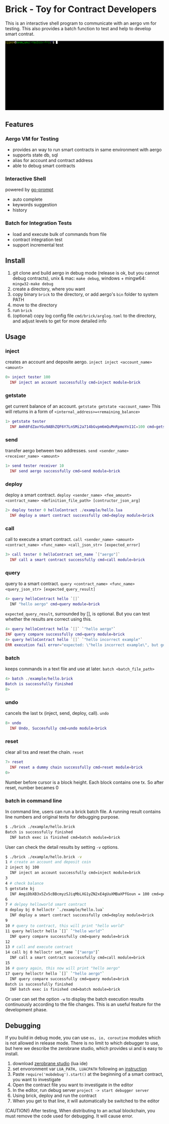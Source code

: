 
# Brick - Toy for Contract Developers

This is an interactive shell program to communicate with an aergo vm for testing.
This also provides a batch function to test and help to develop smart contrat.

![brick_ex_gif](./brick_ex.gif)

## Features

### Aergo VM for Testing

* provides an way to run smart contracts in same environment with aergo
* supports state db, sql
* alias for account and contract address
* able to debug smart contracts

### Interactive Shell

powered by [go-prompt](https://github.com/c-bata/go-prompt)

* auto complete
* keywords suggestion
* history

### Batch for Integration Tests

* load and execute bulk of commands from file
* contract integration test
* support incremental test

## Install

1. git clone and build aergo in debug mode (release is ok, but you cannot debug contracts), unix & mac: `make debug`, windows + mingw64: `mingw32-make debug`
2. create a directory, where you want
3. copy binary `brick` to the directory, or add aergo's `bin` folder to system PATH
4. move to the directory
5. run `brick`
6. (optional) copy log config file `cmd/brick/arglog.toml` to the directory, and adjust levels to get for more detailed info

## Usage

### inject

creates an account and deposite aergo. `inject inject <account_name> <amount>`

``` lua
0> inject tester 100
  INF inject an account successfully cmd=inject module=brick
```

### getstate

get current balance of an account. `getstate getstate <account_name>` This will returns in a form of `<internal_address>=<remaining_balance>`

``` lua
1> getstate tester
  INF Amh8FdZavYGu9ABhZQF6Y7LnSMi2a714bGvpm6mQuMnRpmoYn11C=100 cmd=getstate module=brick
```

### send

transfer aergo between two addresses. `send <sender_name> <receiver_name> <amount>`

``` lua
1> send tester receiver 10
  INF send aergo successfully cmd=send module=brick
```

### deploy

deploy a smart contract. `deploy <sender_name> <fee_amount> <contract_name> <definition_file_path> [contructor_json_arg]`

``` lua
2> deploy tester 0 helloContract ./example/hello.lua
  INF deploy a smart contract successfully cmd=deploy module=brick
```

### call

call to execute a smart contract. `call <sender_name> <amount> <contract_name> <func_name> <call_json_str> [expected_error]`

``` lua
3> call tester 0 helloContract set_name `["aergo"]`
  INF call a smart contract successfully cmd=call module=brick
```

### query

query to a smart contract. `query <contract_name> <func_name> <query_json_str> [expected_query_result]`

``` lua
4> query helloContract hello `[]`
  INF "hello aergo" cmd=query module=brick
  ```

`expected_query_result`, surrounded by [], is optional. But you can test whether the results are correct using this.

  ``` lua
4> query helloContract hello `[]` `"hello aergo"`
  INF query compare successfully cmd=query module=brick
4> query helloContract hello `[]` `"hello incorrect example"`
  ERR execution fail error="expected: \"hello incorrect example\", but got: \"hello aergo\"" cmd=query module=brick
```

### batch

keeps commands in a text file and use at later. `batch <batch_file_path>`

``` lua
4> batch ./example/hello.brick
Batch is successfully finished
8> 
```

### undo

cancels the last tx (inject, send, deploy, call). `undo`

``` lua
8> undo
  INF Undo, Succesfully cmd=undo module=brick
```

### reset

clear all txs and reset the chain. `reset`

``` lua
7> reset
  INF reset a dummy chain successfully cmd=reset module=brick
0>
```

Number before cursor is a block height. Each block contains one tx. So after reset, number becames 0

### batch in command line

In command line, users can run a brick batch file. A running result contains line numbers and original texts for debugging purpose.

``` bash
$ ./brick ./example/hello.brick
Batch is successfully finished
  INF batch exec is finished cmd=batch module=brick
```
User can check the detail results by setting `-v` options.

``` bash
$ ./brick ./example/hello.brick -v
1 # create an account and deposit coin
2 inject bj 100
  INF inject an account successfully cmd=inject module=brick
3
4 # check balance
5 getstate bj
  INF AmgiDbXB3x5Zv5cBBcmyzSJiqMbLXG1yZN2xE4gUuXMBaXPfGoun = 100 cmd=getstate module=brick
6
7 # delpoy helloworld smart contract
8 deploy bj 0 helloctr `./example/hello.lua`
  INF deploy a smart contract successfully cmd=deploy module=brick
9
10 # query to contract, this will print "hello world"
11 query helloctr hello `[]` `"hello world"`
  INF query compare successfully cmd=query module=brick
12
13 # call and execute contract
14 call bj 0 helloctr set_name `["aergo"]`
  INF call a smart contract successfully cmd=call module=brick
15
16 # query again, this now will print "hello aergo"
17 query helloctr hello `[]` `"hello aergo"`
  INF query compare successfully cmd=query module=brick
Batch is successfully finished
  INF batch exec is finished cmd=batch module=brick
```
Or user can set the option `-w` to display the batch execution results continuously according to the file changes. This is an useful feature for the development phase.

## Debugging

If you build in debug mode, you can use `os, io, coroutine` modules which is not allowed in release mode. There is no limit to which debugger to use, but here we describe the zerobrane studio, which provides ui and is easy to install.

1. download [zerobrane studio](https://studio.zerobrane.com/support) (lua ide)
2. set envoronment var `LUA_PATH, LUACPATH` following an [instruction](https://studio.zerobrane.com/doc-remote-debugging)
3. Paste `require('mobdebug').start()` at the beginning of a smart contract, you want to investigate
4. Open the contract file you want to investigate in the editor
5. In the editor, run debug server `project -> start debugger server`
6. Using brick, deploy and run  the contract
7. When you get to that line, it will automatically be switched to the editor

 (CAUTION!) After testing, When distributing to an actual blockchain, you must remove the code used for debugging. It will cause error.